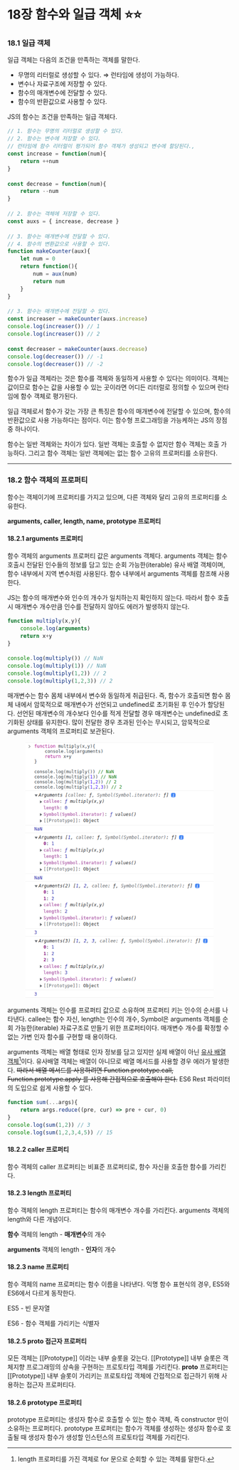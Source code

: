 # 18장 함수와 일급 객체 ⭐⭐

### 18.1 일급 객체

일급 객체는 다음의 조건을 만족하는 객체를 말한다.

* 무명의 리터럴로 생성할 수 있다. ⇒ 런타임에 생성이 가능하다.
* 변수나 자료구조에 저장할 수 있다.
* 함수의 매개변수에 전달할 수 있다.
* 함수의 반환값으로 사용할 수 있다.

JS의 함수는 조건을 만족하는 일급 객체다.

```jsx
// 1. 함수는 무명의 리터럴로 생성할 수 있다.
// 2. 함수는 변수에 저장할 수 있다.
// 런타임에 함수 리터럴이 평가되어 함수 객체가 생성되고 변수에 할당된다.,
const increase = function(num){
	return ++num
}

const decrease = function(num){
	return --num
}

// 2. 함수는 객체에 저장할 수 있다.
const auxs = { increase, decrease }

// 3. 함수는 매개변수에 전달할 수 있다.
// 4. 함수의 변환값으로 사용할 수 있다.
function makeCounter(aux){
	let num = 0
	return function(){
		num = aux(num)
		return num
	}
}

// 3. 함수는 매개변수에 전달할 수 있다.
const increaser = makeCounter(auxs.increase)
console.log(increaser()) // 1
console.log(increaser()) // 2

const decreaser = makeCounter(auxs.decrease)
console.log(decreaser()) // -1
console.log(decreaser()) // -2
```

함수가 일급 객체라는 것은 함수를 객체와 동일하게 사용할 수 있다는 의미이다. 객체는 값이므로 함수는 값을 사용할 수 있는 곳이라면 어디든 리터럴로 정의할 수 있으며 런타임에 함수 객체로 평가된다.

일급 객체로서 함수가 갖는 가장 큰 특징은 함수의 매개변수에 전달할 수 있으며, 함수의 반환값으로 사용 가능하다는 점이다. 이는 함수형 프로그래밍을 가능케하는 JS의 장점 중 하나이다.

함수는 일반 객체와는 차이가 있다. 일반 객체는 호출할 수 없지만 함수 객체는 호출 가능하다. 그리고 함수 객체는 일반 객체에는 없는 함수 고유의 프로퍼티를 소유한다.

***

### 18.2 함수 객체의 프로퍼티

함수는 객체이기에 프로퍼티를 가지고 있으며, 다른 객체와 달리 고유의 프로퍼티를 소유한다.

**arguments, caller, length, name, prototype 프로퍼티**

#### 18.2.1 arguments 프로퍼티

함수 객체의 arguments 프로퍼티 값은 arguments 객체다. arguments 객체는 함수 호출시 전달된 인수들의 정보를 담고 있는 순회 가능한(iterable) 유사 배열 객체이며, 함수 내부에서 지역 변수처럼 사용된다. 함수 내부에서 arguments 객체를 참조해 사용한다.

JS는 함수의 매개변수와 인수의 개수가 일치하는지 확인하지 않는다. 따라서 함수 호출 시 매개변수 개수만큼 인수를 전달하지 않아도 에러가 발생하지 않는다.

```jsx
function multiply(x,y){
	console.log(arguments)
	return x+y
}

console.log(multiply()) // NaN
console.log(multiply(1)) // NaN
console.log(multiply(1,2)) // 2
console.log(multiply(1,2,3)) // 2
```

매개변수는 함수 몸체 내부에서 변수와 동일하게 취급된다. 즉, 함수가 호출되면 함수 몸체 내에서 암묵적으로 매개변수가 선언되고 undefined로 초기화된 후 인수가 할당된다. 선언된 매개변수의 개수보다 인수를 적게 전달할 경우 매개변수는 undefined로 초기화된 상태를 유지한다. 많이 전달한 경우 초과된 인수는 무시되고, 암묵적으로 arguments 객체의 프로퍼티로 보관된다.

<figure><img src="../../.gitbook/assets/image (70).png" alt=""><figcaption></figcaption></figure>

arguments 객체는 인수를 프로퍼티 값으로 소유하며 프로퍼티 키는 인수의 순서를 나타낸다. callee는 함수 자신, length는 인수의 개수, Symbol은 arguments 객체를 순회 가능한(iterable) 자료구조로 만들기 위한 프로퍼티이다. 매개변수 개수를 확정할 수 없는 가변 인자 함수를 구현할 때 용이하다.

arguments 객체는 배열 형태로 인자 정보를 담고 있지만 실제 배열이 아닌 [유사 배열 객체](#user-content-fn-1)[^1]이다. 유사배열 객체는 배열이 아니므로 배열 메서드를 사용할 경우 에러가 발생한다. ~~따라서 배열 메서드를 사용하려면 Function.prototype.call, Function.prototype.apply 를 사용해 간접적으로 호출해야 한다.~~ ES6 Rest 파라미터의 도입으로 쉽게 사용할 수 있다.

```jsx
function sum(...args){
	return args.reduce((pre, cur) => pre + cur, 0)
}
console.log(sum(1,2)) // 3
console.log(sum(1,2,3,4,5)) // 15
```

#### 18.2.2 caller 프로퍼티

함수 객체의 caller 프로퍼티는 비표준 프로퍼티로, 함수 자신을 호출한 함수를 가리킨다.

#### 18.2.3 length 프로퍼티

함수 객체의 length 프로퍼티는 함수의 매개변수 개수를 가리킨다. arguments 객체의 length와 다른 개념이다.

**함수** 객체의 length - **매개변수**의 개수

**arguments** 객체의 length - **인자**의 개수

#### 18.2.3 name 프로퍼티

함수 객체의 name 프로퍼티는 함수 이름을 나타낸다. 익명 함수 표현식의 경우, ES5와 ES6에서 다르게 동작한다.

ES5 - 빈 문자열

ES6 - 함수 객체를 가리키는 식별자

#### 18.2.5 **proto** 접근자 프로퍼티

모든 객체는 \[\[Prototype]] 이라는 내부 슬롯을 갖는다. \[\[Prototype]] 내부 슬롯은 객체지향 프로그래밍의 상속을 구현하는 프로토타입 객체를 가리킨다. **proto** 프로퍼티는 \[\[Prototype]] 내부 슬롯이 가리키는 프로토타입 객체에 간접적으로 접근하기 위해 사용하는 접근자 프로퍼티다.

#### 18.2.6 prototype 프로퍼티

prototype 프로퍼티는 생성자 함수로 호출할 수 있는 함수 객체, 즉 constructor 만이 소유하는 프로퍼티다. prototype 프로퍼티는 함수가 객체를 생성하는 생성자 함수로 호출될 때 생성자 함수가 생성할 인스턴스의 프로토타입 객체를 가리킨다.

[^1]: length 프로퍼티를 가진 객체로 for 문으로 순회할 수 있는 객체를 말한다.
